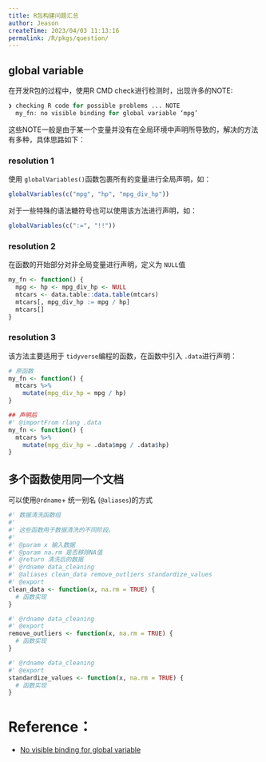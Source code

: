 ```yaml
---
title: R包构建问题汇总
author: Jeason
createTime: 2023/04/03 11:13:16
permalink: /R/pkgs/question/
---
```

## global variable

在开发R包的过程中，使用R CMD check进行检测时，出现许多的NOTE:

```r
❯ checking R code for possible problems ... NOTE
  my_fn: no visible binding for global variable ‘mpg’
```

这些NOTE一般是由于某一个变量并没有在全局环境中声明所导致的，解决的方法有多种，具体思路如下：

### resolution 1

使用 `globalVariables()`函数包裹所有的变量进行全局声明，如：

```r
globalVariables(c("mpg", "hp", "mpg_div_hp"))
```

对于一些特殊的语法糖符号也可以使用该方法进行声明，如：

```r
globalVariables(c(":=", "!!"))
```

### resolution 2

在函数的开始部分对非全局变量进行声明，定义为 `NULL`值

```r
my_fn <- function() {
  mpg <- hp <- mpg_div_hp <- NULL
  mtcars <- data.table::data.table(mtcars)
  mtcars[, mpg_div_hp := mpg / hp]
  mtcars[]
}
```

### resolution 3

该方法主要适用于 `tidyverse`编程的函数，在函数中引入 `.data`进行声明：

```r
# 原函数
my_fn <- function() {
  mtcars %>% 
    mutate(mpg_div_hp = mpg / hp)
}

## 声明后
#' @importFrom rlang .data
my_fn <- function() {
  mtcars %>% 
    mutate(mpg_div_hp = .data$mpg / .data$hp)
}
```

## 多个函数使用同一个文档

可以使用`@rdname`+ 统一别名 (`@aliases`)的方式

```r
#' 数据清洗函数组
#'
#' 这些函数用于数据清洗的不同阶段。
#' 
#' @param x 输入数据
#' @param na.rm 是否移除NA值
#' @return 清洗后的数据
#' @rdname data_cleaning
#' @aliases clean_data remove_outliers standardize_values
#' @export
clean_data <- function(x, na.rm = TRUE) {
  # 函数实现
}

#' @rdname data_cleaning
#' @export
remove_outliers <- function(x, na.rm = TRUE) {
  # 函数实现
}

#' @rdname data_cleaning
#' @export
standardize_values <- function(x, na.rm = TRUE) {
  # 函数实现
}
```


# Reference：

+ [No visible binding for global variable](https://www.r-bloggers.com/2019/08/no-visible-binding-for-global-variable/)
